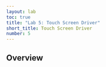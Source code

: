 ```yaml
---
layout: lab
toc: true
title: "Lab 5: Touch Screen Driver"
short_title: Touch Screen Driver
number: 5
---
```


## Overview

